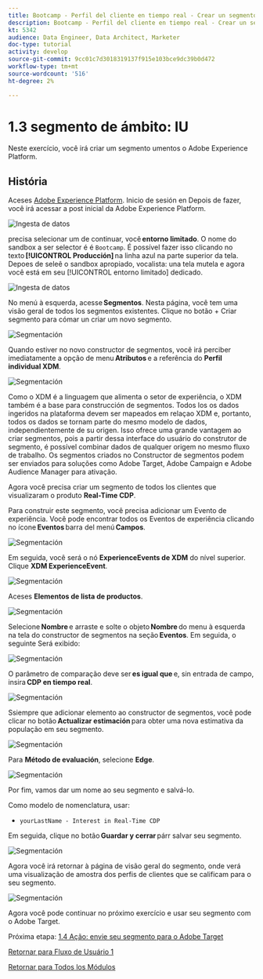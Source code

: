 ```yaml
---
title: Bootcamp - Perfil del cliente en tiempo real - Crear un segmento - IU - Brasil
description: Bootcamp - Perfil del cliente en tiempo real - Crear un segmento - IU - Brasil
kt: 5342
audience: Data Engineer, Data Architect, Marketer
doc-type: tutorial
activity: develop
source-git-commit: 9cc01c7d3018319137f915e103bce9dc39b0d472
workflow-type: tm+mt
source-wordcount: '516'
ht-degree: 2%

---
```


# 1.3 segmento de ámbito: IU

Neste exercício, você irá criar um segmento umentos o Adobe Experience Platform.

## História

Aceses [Adobe Experience Platform](https://experience.adobe.com/platform). Inicio de sesión en Depois de fazer, você irá acessar a post inicial da Adobe Experience Platform.

![Ingesta de datos](./images/home.png)

precisa selecionar um de continuar, você **entorno limitado**. O nome do sandbox a ser selector é é ``Bootcamp``. É possível fazer isso clicando no texto **[!UICONTROL Producción]** na linha azul na parte superior da tela. Depoes de seleê o sandbox apropiado, vocalista: una tela mutela e agora você está em seu [!UICONTROL entorno limitado] dedicado.

![Ingesta de datos](./images/sb1.png)

No menú à esquerda, acesse **Segmentos**. Nesta página, você tem uma visão geral de todos los segmentos existentes. Clique no botão + Criar segmento para cómar un criar um novo segmento.

![Segmentación](./images/menuseg.png)

Quando estiver no novo constructor de segmentos, você irá perciber imediatamente a opção de menu **Atributos** e a referência do **Perfil individual XDM**.

![Segmentación](./images/segmentationui.png)

Como o XDM é a linguagem que alimenta o setor de experiência, o XDM também é a base para construcción de segmentos. Todos los os dados ingeridos na plataforma devem ser mapeados em relaçao XDM e, portanto, todos os dados se tornam parte do mesmo modelo de dados, independientemente de su origen. Isso ofrece uma grande vantagem ao criar segmentos, pois a partir dessa interface do usuário do construtor de segmento, é possível combinar dados de qualquer origem no mesmo fluxo de trabalho. Os segmentos criados no Constructor de segmentos podem ser enviados para soluções como Adobe Target, Adobe Campaign e Adobe Audience Manager para ativação.

Agora você precisa criar um segmento de todos los clientes que visualizaram o produto **Real-Time CDP**.

Para construir este segmento, você precisa adicionar um Evento de experiência. Você pode encontrar todos os Eventos de experiência clicando no ícone **Eventos** barra del menú **Campos**.

![Segmentación](./images/findee.png)

Em seguida, você será o nó **ExperienceEvents de XDM** do nível superior. Clique **XDM ExperienceEvent**.

![Segmentación](./images/see.png)

Aceses **Elementos de lista de productos**.

![Segmentación](./images/plitems.png)

Selecione **Nombre** e arraste e solte o objeto **Nombre** do menu à esquerda na tela do constructor de segmentos na seção **Eventos**. Em seguida, o seguinte Será exibido:

![Segmentación](./images/eewebpdtlname.png)

O parâmetro de comparação deve ser **es igual que** e, sin entrada de campo, insira **CDP en tiempo real**.

![Segmentación](./images/pv.png)

Ssiempre que adicionar elemento ao constructor de segmentos, você pode clicar no botão **Actualizar estimación** para obter uma nova estimativa da população em seu segmento.

![Segmentación](./images/refreshest.png)

Para **Método de evaluación**, selecione **Edge**.

![Segmentación](./images/evedge.png)

Por fim, vamos dar um nome ao seu segmento e salvá-lo.

Como modelo de nomenclatura, usar:

- `yourLastName - Interest in Real-Time CDP`

Em seguida, clique no botão **Guardar y cerrar** párr salvar seu segmento.

![Segmentación](./images/segmentname.png)

Agora você irá retornar à página de visão geral do segmento, onde verá uma visualização de amostra dos perfis de clientes que se calificam para o seu segmento.

![Segmentación](./images/savedsegment.png)

Agora você pode continuar no próximo exercício e usar seu segmento com o Adobe Target.

Próxima etapa: [1.4 Ação: envie seu segmento para o Adobe Target](./ex4.md)

[Retornar para Fluxo de Usuário 1](./uc1.md)

[Retornar para Todos los Módulos](../../overview.md)
